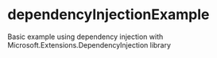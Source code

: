 # dependencyInjectionExample
Basic example using dependency injection with Microsoft.Extensions.DependencyInjection library
